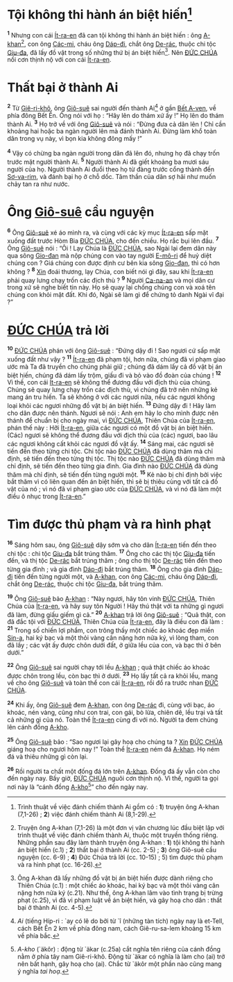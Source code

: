 # Tội không thi hành án biệt hiến[^1]
<sup><b>1</b></sup> Nhưng con cái [Ít-ra-en]() đã can tội không thi hành án biệt hiến : ông [A-khan]()[^2], con ông [Các-mi](), cháu ông [Dáp-đi](), chắt ông [De-rác](), thuộc chi tộc [Giu-đa](), đã lấy đồ vật trong số những thứ bị án biệt hiến[^3]. Nên [ĐỨC CHÚA]() nổi cơn thịnh nộ với con cái [Ít-ra-en]().


# Thất bại ở thành Ai
<sup><b>2</b></sup> Từ [Giê-ri-khô](), ông [Giô-suê]() sai người đến thành Ai[^4] ở gần [Bết A-ven](), về phía đông Bết Ên. Ông nói với họ : “Hãy lên do thám xứ ấy !” Họ lên do thám thành Ai. <sup><b>3</b></sup> Họ trở về với ông [Giô-suê]() và nói : “Đừng đưa cả dân lên ! Chỉ cần khoảng hai hoặc ba ngàn người lên mà đánh thành Ai. Đừng làm khổ toàn dân trong vụ này, vì bọn kia không đông mấy !”

<sup><b>4</b></sup> Vậy có chừng ba ngàn người trong dân đã lên đó, nhưng họ đã chạy trốn trước mặt người thành Ai. <sup><b>5</b></sup> Người thành Ai đã giết khoảng ba mươi sáu người của họ. Người thành Ai đuổi theo họ từ đàng trước cổng thành đến [Sơ-va-rim](), và đánh bại họ ở chỗ dốc. Tâm thần của dân sợ hãi như muốn chảy tan ra như nước.


# Ông [Giô-suê]() cầu nguyện
<sup><b>6</b></sup> Ông [Giô-suê]() xé áo mình ra, và cùng với các kỳ mục [Ít-ra-en]() sấp mặt xuống đất trước Hòm Bia [ĐỨC CHÚA](), cho đến chiều. Họ rắc bụi lên đầu. <sup><b>7</b></sup> Ông [Giô-suê]() nói : “Ôi ! Lạy Chúa là [ĐỨC CHÚA](), sao Ngài lại đem dân này qua sông [Gio-đan]() mà nộp chúng con vào tay người [E-mô-ri]() để huỷ diệt chúng con ? Giá chúng con được định cư bên kia sông [Gio-đan](), thì có hơn không ? <sup><b>8</b></sup> [Xin]() đoái thương, lạy Chúa, con biết nói gì đây, sau khi [Ít-ra-en]() phải quay lưng chạy trốn các địch thù ? <sup><b>9</b></sup> Người [Ca-na-an]() và mọi dân cư trong xứ sẽ nghe biết tin này. Họ sẽ quay lại chống chúng con và xoá tên chúng con khỏi mặt đất. Khi đó, Ngài sẽ làm gì để chứng tỏ danh Ngài vĩ đại ?”


# [ĐỨC CHÚA]() trả lời
<sup><b>10</b></sup> [ĐỨC CHÚA]() phán với ông [Giô-suê]() : “Đứng dậy đi ! Sao ngươi cứ sấp mặt xuống đất như vậy ? <sup><b>11</b></sup> [Ít-ra-en]() đã phạm tội, hơn nữa, chúng đã vi phạm giao ước mà Ta đã truyền cho chúng phải giữ ; chúng đã dám lấy cả đồ vật bị án biệt hiến, chúng đã dám lấy trộm, giấu đi và bỏ vào đồ đoàn của chúng ! <sup><b>12</b></sup> Vì thế, con cái [Ít-ra-en]() sẽ không thể đương đầu với địch thù của chúng. Chúng sẽ quay lưng chạy trốn các địch thù, vì chúng đã trở nên những kẻ mang án tru hiến. Ta sẽ không ở với các ngươi nữa, nếu các ngươi không loại khỏi các ngươi những đồ vật bị án biệt hiến. <sup><b>13</b></sup> Đứng dậy đi ! Hãy làm cho dân được nên thánh. Ngươi sẽ nói : Anh em hãy lo cho mình được nên thánh để chuẩn bị cho ngày mai, vì [ĐỨC CHÚA](), Thiên Chúa của [Ít-ra-en](), phán thế này : Hỡi [Ít-ra-en](), giữa các ngươi có một đồ vật bị án biệt hiến. (Các) ngươi sẽ không thể đương đầu với địch thù của (các) ngươi, bao lâu các ngươi không cất khỏi các ngươi đồ vật ấy. <sup><b>14</b></sup> Sáng mai, các ngươi sẽ tiến đến theo từng chi tộc. Chi tộc nào [ĐỨC CHÚA]() đã dùng thăm mà chỉ định, sẽ tiến đến theo từng thị tộc. Thị tộc nào [ĐỨC CHÚA]() đã dùng thăm mà chỉ định, sẽ tiến đến theo từng gia đình. Gia đình nào [ĐỨC CHÚA]() đã dùng thăm mà chỉ định, sẽ tiến đến từng người một. <sup><b>15</b></sup> Kẻ nào bị chỉ định bởi việc bắt thăm vì có liên quan đến án biệt hiến, thì sẽ bị thiêu cùng với tất cả đồ vật của nó ; vì nó đã vi phạm giao ước của [ĐỨC CHÚA](), và vì nó đã làm một điều ô nhục trong [Ít-ra-en]().”


# Tìm được thủ phạm và ra hình phạt
<sup><b>16</b></sup> Sáng hôm sau, ông [Giô-suê]() dậy sớm và cho dân [Ít-ra-en]() tiến đến theo chi tộc : chi tộc [Giu-đa]() bắt trúng thăm. <sup><b>17</b></sup> Ông cho các thị tộc [Giu-đa]() tiến đến, và thị tộc [De-rác]() bắt trúng thăm ; ông cho thị tộc [De-rác]() tiến đến theo từng gia đình ; và gia đình [Dáp-đi]() bắt trúng thăm. <sup><b>18</b></sup> Ông cho gia đình [Dáp-đi]() tiến đến từng người một, và [A-khan](), con ông [Các-mi](), cháu ông [Dáp-đi](), chắt ông [De-rác](), thuộc chi tộc [Giu-đa](), bắt trúng thăm.

<sup><b>19</b></sup> Ông [Giô-suê]() bảo [A-khan]() : “Này ngươi, hãy tôn vinh [ĐỨC CHÚA](), Thiên Chúa của [Ít-ra-en](), và hãy suy tôn Người ! Hãy thú thật với ta những gì ngươi đã làm, đừng giấu giếm gì cả.” <sup><b>20</b></sup> [A-khan]() trả lời ông [Giô-suê]() : “Quả thật, con đã đắc tội với [ĐỨC CHÚA](), Thiên Chúa của [Ít-ra-en](), đây là điều con đã làm : <sup><b>21</b></sup> Trong số chiến lợi phẩm, con trông thấy một chiếc áo khoác đẹp miền [Sin-a](), hai ký bạc và một thỏi vàng cân nặng hơn nửa ký, vì lòng tham, con đã lấy ; các vật ấy được chôn dưới đất, ở giữa lều của con, và bạc thì ở bên dưới.”

<sup><b>22</b></sup> Ông [Giô-suê]() sai người chạy tới lều [A-khan]() ; quả thật chiếc áo khoác được chôn trong lều, còn bạc thì ở dưới. <sup><b>23</b></sup> Họ lấy tất cả ra khỏi lều, mang về cho ông [Giô-suê]() và toàn thể con cái [Ít-ra-en](), rồi đổ ra trước nhan [ĐỨC CHÚA]().

<sup><b>24</b></sup> Khi ấy, ông [Giô-suê]() đem [A-khan](), con ông [De-rác]() đi, cùng với bạc, áo khoác, nén vàng, cũng như con trai, con gái, bò lừa, chiên dê, lều trại và tất cả những gì của nó. Toàn thể [Ít-ra-en]() cùng đi với nó. Người ta đem chúng lên cánh đồng [A-kho]().

<sup><b>25</b></sup> Ông [Giô-suê]() bảo : “Sao ngươi lại gây hoạ cho chúng ta ? [Xin]() [ĐỨC CHÚA]() giáng hoạ cho ngươi hôm nay !” Toàn thể [Ít-ra-en]() ném đá [A-khan](). Họ ném đá và thiêu những gì còn lại.

<sup><b>26</b></sup> Rồi người ta chất một đống đá lớn trên [A-khan](). Đống đá ấy vẫn còn cho đến ngày nay. Bấy giờ, [ĐỨC CHÚA]() nguôi cơn thịnh nộ. Vì thế, người ta gọi nơi này là “cánh đồng [A-kho]()[^5]” cho đến ngày nay.

[^1]: Trình thuật về việc đánh chiếm thành Ai gồm có : **1**) truyện ông A-khan (7,1-26) ; **2**) việc đánh chiếm thành Ai (8,1-29).
[^2]: Truyện ông A-khan (7,1-26) là một đơn vị văn chương lúc đầu biệt lập với trình thuật về việc đánh chiếm thành Ai, thuộc một truyền thống riêng. Những phần sau đây làm thành truyện ông A-khan : **1**) tội không thi hành án biệt hiến (c.1) ; **2**) thất bại ở thành Ai (cc. 2-5) ; **3**) ông Giô-suê cầu nguyện (cc. 6-9) ; **4**) Đức Chúa trả lời (cc. 10-15) ; 5) tìm được thủ phạm và ra hình phạt (cc. 16-26).
[^3]: Ông A-khan đã lấy những đồ vật bị án biệt hiến được dành riêng cho Thiên Chúa (c.1) : một chiếc áo khoác, hai ký bạc và một thỏi vàng cân nặng hơn nửa ký (c.21). Như thế, ông A-khan lâm vào tình trạng bị trừng phạt (c.25), vì đã vi phạm luật về án biệt hiến, và gây hoạ cho dân : thất bại ở thành Ai (cc. 4-5).
[^4]: *Ai* (tiếng Híp-ri : \`ay có lẽ do bởi từ \`î (những tàn tích) ngày nay là et-Tell, cách Bết Ên 2 km về phía đông nam, cách Giê-ru-sa-lem khoảng 15 km về phía bắc.
[^5]: *A-kho* (\`äkôr) : động từ \`äkar (c.25a) cắt nghĩa tên riêng của cánh đồng nằm ở phía tây nam Giê-ri-khô. Động từ \`äkar có nghĩa là làm cho (ai) trở nên bất hạnh, gây hoạ cho (ai). Chắc từ \`äkôr một phần nào cũng mang ý nghĩa *tai hoạ*.
